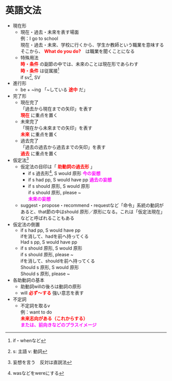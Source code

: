 # 英語文法  
* 現在形  
    - 現在・過去・未來を表す場面  
    例：I go to school  
    現在・過去・未來、学校に行くから、学生か教師という職業を意味する  
    そこから、 **<font color=#FF0000>What do you do?</font>**　は職業を聞くことになる  
    - 特殊用法  
    **<font color=#FF0000>時・条件</font>** の副節の中では、未來のことは現在形であらわす  
    **<font color=#FF0000>時・条件</font>** は従属接[^1]  
    if sv[^2], SV  
* 進行形  
    - be + ~ing 「~している **<font color=#FF0000>途中</font>** だ」  
* 完了形  
    - 現在完了  
    「過去から現在までの矢印」を表す  
     **<font color=#FF0000>現在</font>** に重点を置く  
    - 未來完了  
    「現在から未來までの矢印」を表す  
     **<font color=#FF0000>未來</font>** に重点を置く  
    - 過去完了  
    「過去の過去から過去までの矢印」を表す  
     **<font color=#FF0000>過去</font>** に重点を置く  
* 仮定法[^3]  
    - 仮定法の目印は「 **<font color=#FF0000>助動詞の過去形</font>** 」  
        - if s 過去形[^4], S would 原形 **<font color=#FF00FF>今の妄想</font>**
        - if s had pp, S would have pp **<font color=#FF00FF>過去の妄想</font>**
        - if s should 原形, S would 原形  
          if s should 原形, please ~  
          **<font color=#FF00FF>未來の妄想</font>**  
    - suggest・propose・recommend・requestなど「命令」系統の動詞があると、that節の中はshould 原形／原形になる。これは「仮定法現在」などと呼ばれることもある  
* 仮定法の倒置
    - if s had pp, S would have pp  
      ifを消して、hadを前へ持ってくる  
      Had s pp, S would have pp  
    - if s should 原形, S would 原形  
      if s should 原形, please ~  
      ifを消して、shouldを前へ持ってくる  
      Should s 原形, S would 原形  
      Should s 原形, please ~  
* 各助動詞の基本  
    - 助動詞willの後ろは動詞の原形  
    - will **<font color=#FF0000>必ず～する</font>** 強い意志を表す
* 不定詞  
    - 不定詞を取るv  
      例：want to do  
      **<font color=#FF0000>未来志向がある（これからする）</font>**  
      **<font color=#FF00FF>または、前向きなどのプラスイメージ</font>**  

[^1]: if・whenなど  
[^2]: s: 主語 v: 動詞  
[^3]: 妄想を言う　反対は直説法  
[^4]: wasなどをwereにする  